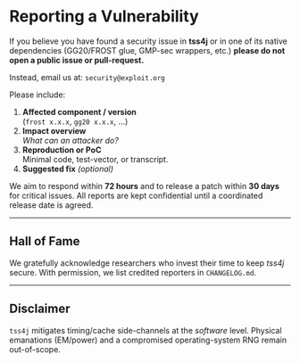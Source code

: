 # Reporting a Vulnerability
If you believe you have found a security issue in **tss4j** or in one of its
native dependencies (GG20/FROST glue, GMP-sec wrappers, etc.) **please do not
open a public issue or pull-request.**

Instead, email us at:
`security@exploit.org`

Please include:

1. **Affected component / version**  
   (`frost x.x.x`, `gg20 x.x.x`, …)
2. **Impact overview**  
   *What can an attacker do?*
3. **Reproduction or PoC**  
   Minimal code, test-vector, or transcript.
4. **Suggested fix** *(optional)*

We aim to respond within **72 hours** and to release a patch within **30 days**
for critical issues. All reports are kept confidential until a coordinated
release date is agreed.

---

## Hall of Fame
We gratefully acknowledge researchers who invest their time to keep *tss4j*
secure. With permission, we list credited reporters in `CHANGELOG.md`.

---

## Disclaimer
`tss4j` mitigates timing/cache side-channels at the *software* level.
Physical emanations (EM/power) and a compromised operating-system RNG remain
out-of-scope.